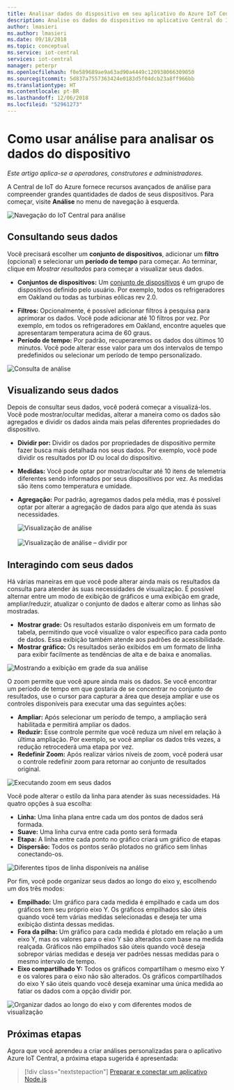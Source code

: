 ```yaml
---
title: Analisar dados do dispositivo em seu aplicativo do Azure IoT Central | Microsoft Docs
description: Analise os dados do dispositivo no aplicativo Central do IoT do Azure.
author: lmasieri
ms.author: lmasieri
ms.date: 09/18/2018
ms.topic: conceptual
ms.service: iot-central
services: iot-central
manager: peterpr
ms.openlocfilehash: f0e589689ae9a63ad90a4449c120938066309050
ms.sourcegitcommit: 5d837a7557363424e0183d5f04dcb23a8ff966bb
ms.translationtype: HT
ms.contentlocale: pt-BR
ms.lasthandoff: 12/06/2018
ms.locfileid: "52961273"
---
```

# <a name="how-to-use-analytics-to-analyze-your-device-data"></a>Como usar análise para analisar os dados do dispositivo


*Este artigo aplica-se a operadores, construtores e administradores.*


A Central de IoT do Azure fornece recursos avançados de análise para compreender grandes quantidades de dados de seus dispositivos. Para começar, visite **Análise** no menu de navegação à esquerda. 

  ![Navegação do IoT Central para análise](media/howto-create-analytics/analytics-navigation.png)

## <a name="querying-your-data"></a>Consultando seus dados

Você precisará escolher um **conjunto de dispositivos**, adicionar um **filtro** (opcional) e selecionar um **período de tempo** para começar. Ao terminar, clique em *Mostrar resultados* para começar a visualizar seus dados.


* **Conjuntos de dispositivos:** Um [conjunto de dispositivos](howto-use-device-sets.md) é um grupo de dispositivos definido pelo usuário. Por exemplo, todos os refrigeradores em Oakland ou todas as turbinas eólicas rev 2.0.

<!---
to-do: confirm if 10 is the max number of filters
to-do: do we need to explain how fiters work?
--->

* **Filtros:** Opcionalmente, é possível adicionar filtros à pesquisa para aprimorar os dados. Você pode adicionar até 10 filtros por vez. Por exemplo, em todos os refrigeradores em Oakland, encontre aqueles que apresentaram temperatura acima de 60 graus. 
* **Período de tempo:** Por padrão, recuperaremos os dados dos últimos 10 minutos. Você pode alterar esse valor para um dos intervalos de tempo predefinidos ou selecionar um período de tempo personalizado. 

 ![Consulta de análise](media/howto-create-analytics/analytics-query.png)

## <a name="visualizing-your-data"></a>Visualizando seus dados

Depois de consultar seus dados, você poderá começar a visualizá-los. Você pode mostrar/ocultar medidas, alterar a maneira como os dados são agregados e dividir os dados ainda mais pelas diferentes propriedades do dispositivo.  

* **Dividir por:** Dividir os dados por propriedades de dispositivo permite fazer busca mais detalhada nos seus dados. Por exemplo, você pode dividir os resultados por ID ou local do dispositivo.
<!---
to-do: confirm if 10 is the max number of measurements
--->
* **Medidas:** Você pode optar por mostrar/ocultar até 10 itens de telemetria diferentes sendo informados por seus dispositivos por vez. As medidas são itens como temperatura e umidade. 
* **Agregação:** Por padrão, agregamos dados pela média, mas é possível optar por alterar a agregação de dados para algo que atenda às suas necessidades. 

   ![Visualização de análise](media/howto-create-analytics/analytics-visualize.png) <br/><br/>
   ![Visualização de análise – dividir por](media/howto-create-analytics/analytics-splitby.png)

## <a name="interacting-with-your-data"></a>Interagindo com seus dados

Há várias maneiras em que você pode alterar ainda mais os resultados da consulta para atender às suas necessidades de visualização. É possível alternar entre um modo de exibição de gráficos e uma exibição em grade, ampliar/reduzir, atualizar o conjunto de dados e alterar como as linhas são mostradas.

* **Mostrar grade:** Os resultados estarão disponíveis em um formato de tabela, permitindo que você visualize o valor específico para cada ponto de dados. Essa exibição também atende aos padrões de acessibilidade. 
* **Mostrar gráfico:** Os resultados serão exibidos em um formato de linha para exibir facilmente as tendências de alta e de baixa e anomalias. 

 ![Mostrando a exibição em grade da sua análise](media/howto-create-analytics/analytics-showgrid.png)

O zoom permite que você apure ainda mais os dados. Se você encontrar um período de tempo em que gostaria de se concentrar no conjunto de resultados, use o cursor para capturar a área que deseja ampliar e use os controles disponíveis para executar uma das seguintes ações:
* **Ampliar:** Após selecionar um período de tempo, a ampliação será habilitada e permitirá ampliar os dados.
* **Reduzir:** Esse controle permite que você reduza um nível em relação à última ampliação. Por exemplo, se você ampliar os dados três vezes, a redução retrocederá uma etapa por vez.
* **Redefinir Zoom:** Após realizar vários níveis de zoom, você poderá usar o controle redefinir zoom para retornar ao conjunto de resultados original. 

 ![Executando zoom em seus dados](media/howto-create-analytics/analytics-zoom.png)


Você pode alterar o estilo da linha para atender às suas necessidades. Há quatro opções à sua escolha:
* **Linha:** Uma linha plana entre cada um dos pontos de dados será formada. 
* **Suave:** Uma linha curva entre cada ponto será formada
* **Etapa:** A linha entre cada ponto no gráfico criará um gráfico de etapas
* **Dispersão:** Todos os pontos serão plotados no gráfico sem linhas conectando-os. 

 ![Diferentes tipos de linha disponíveis na análise](media/howto-create-analytics/analytics-linetypes.png)

Por fim, você pode organizar seus dados ao longo do eixo y, escolhendo um dos três modos:

* **Empilhado:** Um gráfico para cada medida é empilhado e cada um dos gráficos tem seu próprio eixo Y. Os gráficos empilhados são úteis quando você tem várias medidas selecionadas e deseja ter uma exibição distinta dessas medidas.
* **Fora da pilha:** Um gráfico para cada medida é plotado em relação a um eixo Y, mas os valores para o eixo Y são alterados com base na medida realçada. Gráficos não empilhados são úteis quando você deseja sobrepor várias medidas e deseja ver padrões nessas medidas para o mesmo intervalo de tempo.
* **Eixo compartilhado Y:** Todos os gráficos compartilham o mesmo eixo Y e os valores para o eixo não são alterados. Os gráficos compartilhados do eixo Y são úteis quando você deseja examinar uma única medida ao fatiar os dados com a opção dividir por.

 ![Organizar dados ao longo do eixo y com diferentes modos de visualização](media/howto-create-analytics/analytics-yaxis.png)

## <a name="next-steps"></a>Próximas etapas

Agora que você aprendeu a criar análises personalizadas para o aplicativo Azure IoT Central, a próxima etapa sugerida é apresentada:

> [!div class="nextstepaction"]
> [Preparar e conectar um aplicativo Node.js](howto-connect-nodejs.md)